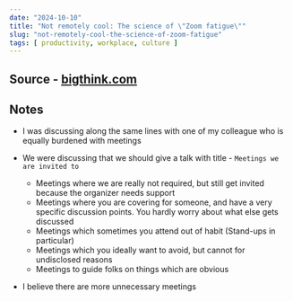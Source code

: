 ```yaml
---
date: "2024-10-10"
title: "Not remotely cool: The science of \"Zoom fatigue\""
slug: "not-remotely-cool-the-science-of-zoom-fatigue"
tags: [ productivity, workplace, culture ]
---
```




## Source - [bigthink.com][1]

## Notes
* I was discussing along the same lines with one of my colleague who is equally burdened with meetings
* We were discussing that we should give a talk with title - `Meetings we are invited to`
  * Meetings where we are really not required, but still get invited because the organizer needs support
  * Meetings where you are covering for someone, and have a very specific discussion points. You hardly worry about what else gets discussed
  * Meetings which sometimes you attend out of habit (Stand-ups in particular)
  * Meetings which you ideally want to avoid, but cannot for undisclosed reasons
  * Meetings to guide folks on things which are obvious
* I believe there are more unnecessary meetings



  [1]: https://bigthink.com/business/not-remotely-cool-the-science-of-zoom-fatigue/
